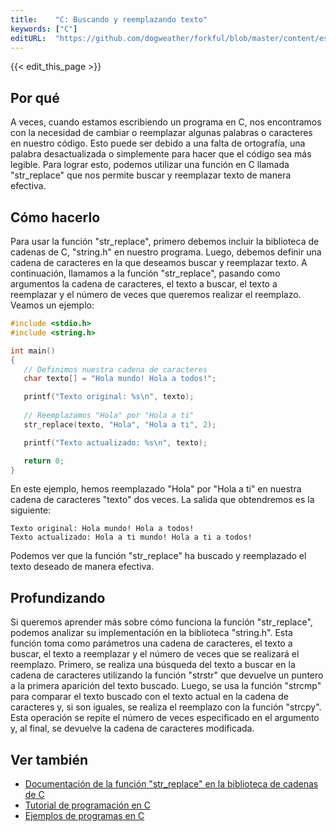 ```yaml
---
title:    "C: Buscando y reemplazando texto"
keywords: ["C"]
editURL:  "https://github.com/dogweather/forkful/blob/master/content/es/c/searching-and-replacing-text.md"
---
```


{{< edit_this_page >}}

## Por qué
A veces, cuando estamos escribiendo un programa en C, nos encontramos con la necesidad de cambiar o reemplazar algunas palabras o caracteres en nuestro código. Esto puede ser debido a una falta de ortografía, una palabra desactualizada o simplemente para hacer que el código sea más legible. Para lograr esto, podemos utilizar una función en C llamada "str_replace" que nos permite buscar y reemplazar texto de manera efectiva.

## Cómo hacerlo
Para usar la función "str_replace", primero debemos incluir la biblioteca de cadenas de C, "string.h" en nuestro programa. Luego, debemos definir una cadena de caracteres en la que deseamos buscar y reemplazar texto. A continuación, llamamos a la función "str_replace", pasando como argumentos la cadena de caracteres, el texto a buscar, el texto a reemplazar y el número de veces que queremos realizar el reemplazo. Veamos un ejemplo:

```C
#include <stdio.h>
#include <string.h>

int main()
{
   // Definimos nuestra cadena de caracteres
   char texto[] = "Hola mundo! Hola a todos!";

   printf("Texto original: %s\n", texto);
   
   // Reemplazamos "Hola" por "Hola a ti"
   str_replace(texto, "Hola", "Hola a ti", 2); 

   printf("Texto actualizado: %s\n", texto);

   return 0;
}
```

En este ejemplo, hemos reemplazado "Hola" por "Hola a ti" en nuestra cadena de caracteres "texto" dos veces. La salida que obtendremos es la siguiente:

```
Texto original: Hola mundo! Hola a todos!
Texto actualizado: Hola a ti mundo! Hola a ti a todos!
```

Podemos ver que la función "str_replace" ha buscado y reemplazado el texto deseado de manera efectiva.

## Profundizando
Si queremos aprender más sobre cómo funciona la función "str_replace", podemos analizar su implementación en la biblioteca "string.h". Esta función toma como parámetros una cadena de caracteres, el texto a buscar, el texto a reemplazar y el número de veces que se realizará el reemplazo. 
Primero, se realiza una búsqueda del texto a buscar en la cadena de caracteres utilizando la función "strstr" que devuelve un puntero a la primera aparición del texto buscado. Luego, se usa la función "strcmp" para comparar el texto buscado con el texto actual en la cadena de caracteres y, si son iguales, se realiza el reemplazo con la función "strcpy".
Esta operación se repite el número de veces especificado en el argumento y, al final, se devuelve la cadena de caracteres modificada.

## Ver también
- [Documentación de la función "str_replace" en la biblioteca de cadenas de C](https://www.cplusplus.com/reference/cstring/str_replace/)
- [Tutorial de programación en C](https://www.tutorialspoint.com/cprogramming/index.htm)
- [Ejemplos de programas en C](https://www.programiz.com/c-programming/examples)